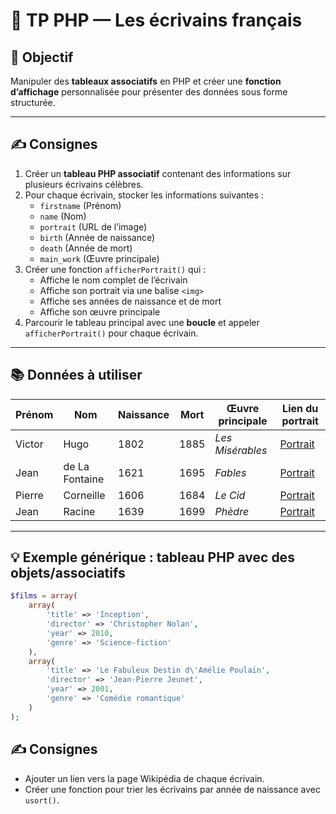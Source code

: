 # 🧪 TP PHP — Les écrivains français

## 🎯 Objectif

Manipuler des **tableaux associatifs** en PHP et créer une **fonction d’affichage** personnalisée pour présenter des données sous forme structurée.

---

## ✍️ Consignes

1. Créer un **tableau PHP associatif** contenant des informations sur plusieurs écrivains célèbres.
2. Pour chaque écrivain, stocker les informations suivantes :
   - `firstname` (Prénom)
   - `name` (Nom)
   - `portrait` (URL de l’image)
   - `birth` (Année de naissance)
   - `death` (Année de mort)
   - `main_work` (Œuvre principale)
3. Créer une fonction `afficherPortrait()` qui :
   - Affiche le nom complet de l’écrivain
   - Affiche son portrait via une balise `<img>`
   - Affiche ses années de naissance et de mort
   - Affiche son œuvre principale
4. Parcourir le tableau principal avec une **boucle** et appeler `afficherPortrait()` pour chaque écrivain.

---

## 📚 Données à utiliser

| Prénom  | Nom               | Naissance | Mort | Œuvre principale        | Lien du portrait |
|---------|-------------------|-----------|------|--------------------------|------------------|
| Victor  | Hugo              | 1802      | 1885 | *Les Misérables*         | [Portrait](https://upload.wikimedia.org/wikipedia/commons/5/5a/Bonnat_Hugo001z.jpg) |
| Jean    | de La Fontaine    | 1621      | 1695 | *Fables*                 | [Portrait](https://upload.wikimedia.org/wikipedia/commons/e/e1/La_Fontaine_par_Rigaud.jpg) |
| Pierre  | Corneille         | 1606      | 1684 | *Le Cid*                 | [Portrait](https://upload.wikimedia.org/wikipedia/commons/2/2a/Pierre_Corneille_2.jpg) |
| Jean    | Racine            | 1639      | 1699 | *Phèdre*                 | [Portrait](https://upload.wikimedia.org/wikipedia/commons/d/d5/Jean_racine.jpg) |

---

## 💡 Exemple générique : tableau PHP avec des objets/associatifs

```php
$films = array(
    array(
        'title' => 'Inception',
        'director' => 'Christopher Nolan',
        'year' => 2010,
        'genre' => 'Science-fiction'
    ),
    array(
        'title' => 'Le Fabuleux Destin d\'Amélie Poulain',
        'director' => 'Jean-Pierre Jeunet',
        'year' => 2001,
        'genre' => 'Comédie romantique'
    )
);

```

## ✍️ Consignes

- Ajouter un lien vers la page Wikipédia de chaque écrivain.
- Créer une fonction pour trier les écrivains par année de naissance avec `usort()`.
